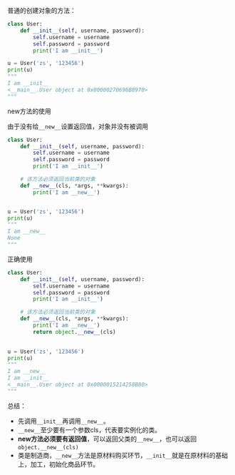 

普通的创建对象的方法：

```python
class User:
    def __init__(self, username, password):
        self.username = username
        self.password = password
        print('I am __init__')

u = User('zs', '123456')
print(u)
"""
I am __init__
<__main__.User object at 0x00000270696B8970>
"""
```

new方法的使用

由于没有给`__new__`设置返回值，对象并没有被调用

```python
class User:
    def __init__(self, username, password):
        self.username = username
        self.password = password
        print('I am __init__')

    # 该方法必须返回当前类的对象
    def __new__(cls, *args, **kwargs):
        print('I am __new__')


u = User('zs', '123456')
print(u)
"""
I am __new__
None
"""
```

正确使用



```python
class User:
    def __init__(self, username, password):
        self.username = username
        self.password = password
        print('I am __init__')

    # 该方法必须返回当前类的对象
    def __new__(cls, *args, **kwargs):
        print('I am __new__')
        return object.__new__(cls)
	

u = User('zs', '123456')
print(u)
"""
I am __new__
I am __init__
<__main__.User object at 0x0000015214258B80>
"""
```

总结：

- 先调用`__init__`再调用`__new__`。
- `__new__`至少要有一个参数cls，代表要实例化的类。
- **new方法必须要有返回值**，可以返回父类的`__new__`，也可以返回`object.__new__(cls)`
- 类是制造商，`__new__`方法是原材料购买环节，`__init__`就是在原材料的基础上，加工，初始化商品环节。

